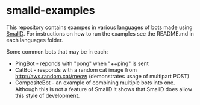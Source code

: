 # smalld-examples

This repository contains exampes in various languages of bots made using
[SmallD](https://github.com/princesslana/smalld).
For instructions on how to run the examples see the README.md in each
languages folder.

Some common bots that may be in each:
* PingBot - reponds with "pong" when "++ping" is sent
* CatBot - responds with a random cat image from http://aws.random.cat/meow (demonstrates usage of multipart POST)
* CompositeBot - an example of combining multiple bots into one. Although this is not a feature of SmallD it shows that SmallD does allow this style of development.

